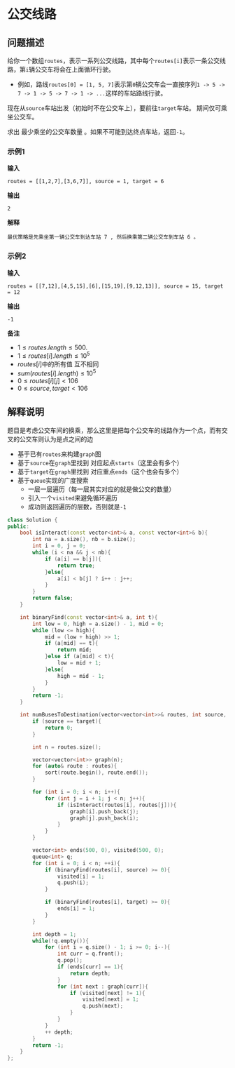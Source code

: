 # 公交线路

## 问题描述

给你一个数组```routes```，表示一系列公交线路，其中每个```routes[i]```表示一条公交线路，第```i```辆公交车将会在上面循环行驶。

- 例如，路线```routes[0] = [1, 5, 7]```表示第```0```辆公交车会一直按序列```1 -> 5 -> 7 -> 1 -> 5 -> 7 -> 1 -> ...```这样的车站路线行驶。

现在从```source```车站出发（初始时不在公交车上），要前往```target```车站。 期间仅可乘坐公交车。

求出 最少乘坐的公交车数量 。如果不可能到达终点车站，返回```-1```。

### 示例1
**输入**
```
routes = [[1,2,7],[3,6,7]], source = 1, target = 6
```
**输出**
```
2
```
**解释**
```
最优策略是先乘坐第一辆公交车到达车站 7 , 然后换乘第二辆公交车到车站 6 。 
```

### 示例2
**输入**
```
routes = [[7,12],[4,5,15],[6],[15,19],[9,12,13]], source = 15, target = 12
```
**输出**
```
-1
```

**备注**
- $1 \leq routes.length \leq 500$.
- $1 \leq routes[i].length \leq 10^5$
- $routes[i]$中的所有值 互不相同
- $sum(routes[i].length) \leq 10^5$
- $0 \leq routes[i][j] < 106$
- $0 \leq source, target < 106$

## 解释说明

题目是考虑公交车间的换乘，那么这里是把每个公交车的线路作为一个点，而有交叉的公交车则认为是点之间的边

- 基于已有```routes```来构建```graph```图
- 基于```source```在```graph```里找到 对应起点```starts```（这里会有多个）
- 基于```target```在```graph```里找到 对应重点```ends```（这个也会有多个）
- 基于```queue```实现的广度搜索
    - 一层一层遍历（每一层其实对应的就是做公交的数量）
    - 引入一个```visited```来避免循环遍历
    - 成功则返回遍历的层数，否则就是```-1```

```C++
class Solution {
public:
    bool isInteract(const vector<int>& a, const vector<int>& b){
        int na = a.size(), nb = b.size();
        int i = 0, j = 0;
        while (i < na && j < nb){
            if (a[i] == b[j]){
                return true;
            }else{
                a[i] < b[j] ? i++ : j++;
            }
        }
        return false;
    }

    int binaryFind(const vector<int>& a, int t){
        int low = 0, high = a.size() - 1, mid = 0;
        while (low <= high){
            mid = (low + high) >> 1;
            if (a[mid] == t){
                return mid;
            }else if (a[mid] < t){
                low = mid + 1;
            }else{
                high = mid - 1;
            }
        }
        return -1;
    }

    int numBusesToDestination(vector<vector<int>>& routes, int source, int target) {
        if (source == target){
            return 0;
        }

        int n = routes.size();

        vector<vector<int>> graph(n);
        for (auto& route : routes){
            sort(route.begin(), route.end());
        }

        for (int i = 0; i < n; i++){
            for (int j = i + 1; j < n; j++){
                if (isInteract(routes[i], routes[j])){
                    graph[i].push_back(j);
                    graph[j].push_back(i);
                }
            }
        }

        vector<int> ends(500, 0), visited(500, 0);
        queue<int> q;
        for (int i = 0; i < n; ++i){
            if (binaryFind(routes[i], source) >= 0){
                visited[i] = 1;
                q.push(i);
            }

            if (binaryFind(routes[i], target) >= 0){
                ends[i] = 1;
            }
        }

        int depth = 1;
        while(!q.empty()){
            for (int i = q.size() - 1; i >= 0; i--){
                int curr = q.front();
                q.pop();
                if (ends[curr] == 1){
                    return depth;
                }
                for (int next : graph[curr]){
                    if (visited[next] != 1){
                        visited[next] = 1;
                        q.push(next);
                    }
                }
            }
            ++ depth;
        }
        return -1;
    }
};
```
